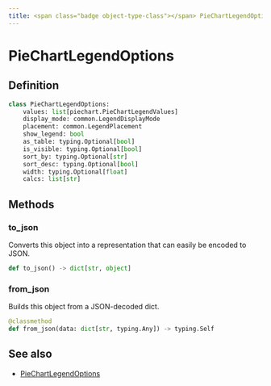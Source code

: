 ```yaml
---
title: <span class="badge object-type-class"></span> PieChartLegendOptions
---
```

# <span class="badge object-type-class"></span> PieChartLegendOptions

## Definition

```python
class PieChartLegendOptions:
    values: list[piechart.PieChartLegendValues]
    display_mode: common.LegendDisplayMode
    placement: common.LegendPlacement
    show_legend: bool
    as_table: typing.Optional[bool]
    is_visible: typing.Optional[bool]
    sort_by: typing.Optional[str]
    sort_desc: typing.Optional[bool]
    width: typing.Optional[float]
    calcs: list[str]
```
## Methods

### <span class="badge object-method"></span> to_json

Converts this object into a representation that can easily be encoded to JSON.

```python
def to_json() -> dict[str, object]
```

### <span class="badge object-method"></span> from_json

Builds this object from a JSON-decoded dict.

```python
@classmethod
def from_json(data: dict[str, typing.Any]) -> typing.Self
```

## See also

 * <span class="badge builder"></span> [PieChartLegendOptions](./builder-PieChartLegendOptions.md)
